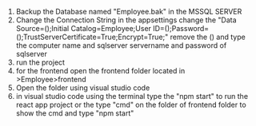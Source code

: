 1. Backup the Database named "Employee.bak" in the MSSQL SERVER
2. Change the Connection String in the appsettings change the "Data Source=();Initial Catalog=Employee;User ID=();Password=();TrustServerCertificate=True;Encrypt=True;" remove the () and type the computer name and sqlserver servername and password of sqlserver
3. run the project
4. for the frontend open the frontend folder located in >Employee>frontend
5. Open the folder using visual studio code
6. in visual studio code using the terminal type the "npm start" to run the react app project or the type "cmd" on the folder of frontend folder to show the cmd and type "npm start"
